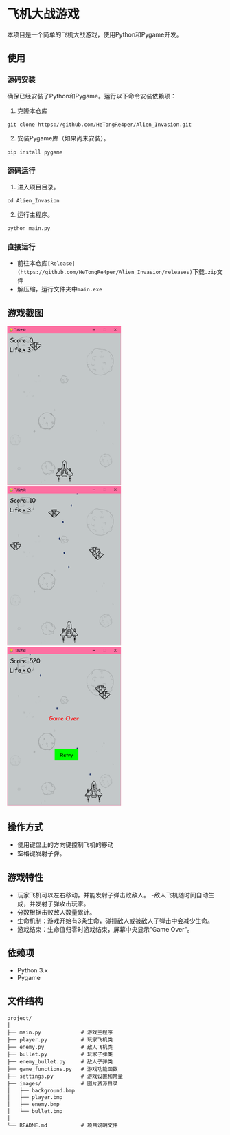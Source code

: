 
# 飞机大战游戏

本项目是一个简单的飞机大战游戏，使用Python和Pygame开发。

## 使用

### 源码安装

确保已经安装了Python和Pygame。运行以下命令安装依赖项：

1.  克隆本仓库

```commandline
git clone https://github.com/HeTongRe4per/Alien_Invasion.git
```

2. 安装Pygame库（如果尚未安装）。

```commandline
pip install pygame
```

### 源码运行

1. 进入项目目录。

```commandline
cd Alien_Invasion
```

2. 运行主程序。

```commandline
python main.py
```

### 直接运行

- 前往本仓库`[Release](https://github.com/HeTongRe4per/Alien_Invasion/releases)`下载`.zip`文件
- 解压缩，运行文件夹中`main.exe`

## 游戏截图

<p float="left">
    <img src="https://github.com/HeTongRe4per/imgurl/blob/main/Alien_Invasion/%E5%B1%8F%E5%B9%95%E6%88%AA%E5%9B%BE%202024-06-26%20142941.png?raw=true" width="265" />
    <img src="https://github.com/HeTongRe4per/imgurl/blob/main/Alien_Invasion/%E5%B1%8F%E5%B9%95%E6%88%AA%E5%9B%BE%202024-06-26%20142958.png?raw=true" width="265" />
    <img src="https://github.com/HeTongRe4per/imgurl/blob/main/Alien_Invasion/%E5%B1%8F%E5%B9%95%E6%88%AA%E5%9B%BE%202024-06-26%20143121.png?raw=true" width="265" /> 
</p>

## 操作方式

- 使用键盘上的方向键控制飞机的移动
- 空格键发射子弹。

## 游戏特性

- 玩家飞机可以左右移动，并能发射子弹击败敌人。
-敌人飞机随时间自动生成，并发射子弹攻击玩家。
- 分数根据击败敌人数量累计。
- 生命机制：游戏开始有3条生命，碰撞敌人或被敌人子弹击中会减少生命。
- 游戏结束：生命值归零时游戏结束，屏幕中央显示"Game Over"。

## 依赖项

- Python 3.x
- Pygame

## 文件结构

```
project/
│
├── main.py             # 游戏主程序
├── player.py           # 玩家飞机类
├── enemy.py            # 敌人飞机类
├── bullet.py           # 玩家子弹类
├── enemy_bullet.py     # 敌人子弹类
├── game_functions.py   # 游戏功能函数
├── settings.py         # 游戏设置和常量
├── images/             # 图片资源目录
│   ├── background.bmp
│   ├── player.bmp
│   ├── enemy.bmp
│   └── bullet.bmp
│
└── README.md           # 项目说明文件
```
